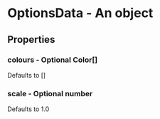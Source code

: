 

# OptionsData - An object



## Properties



### colours - Optional Color[]



Defaults to []



### scale - Optional number



Defaults to 1.0

